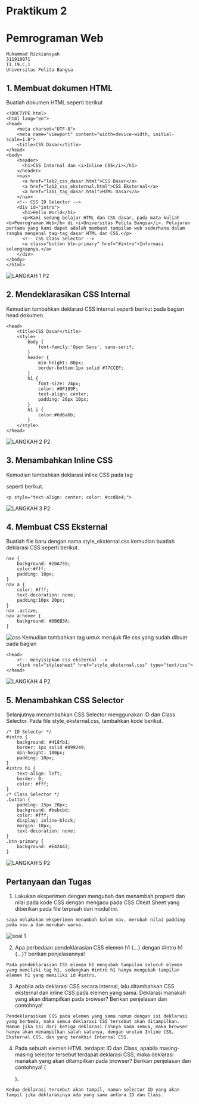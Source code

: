 # Praktikum 2
# Pemrograman Web
```
Muhammad Rizkiansyah
311910071
TI.19.C.1
Universitas Pelita Bangsa
```
## 1. Membuat dokumen HTML
Buatlah dokumen HTML seperti berikut
```
<!DOCTYPE html>
<html lang="en">
<head>
    <meta charset="UTF-8">
    <meta name="viewport" content="width=device-width, initial-scale=1.0">
    <title>CSS Dasar</title>
</head>
<body>
    <header>
      <h1>CSS Internal dan <i>Inline CSS</i></h1>
    </header>
    <nav>
      <a href="lab2_css_dasar.html">CSS Dasar</a>
      <a href="lab2_css_eksternal.html">CSS Eksternal</a>
      <a href="lab1_tag_dasar.html">HTML Dasar</a>
    </nav>
    <!-- CSS ID Selector -->
    <div id="intro">
      <h1>Hello World</h1>
      <p>Kami sedang belajar HTML dan CSS dasar, pada mata kuliah <b>Pemrograman Web</b> di <i>Universitas Pelita Bangsa</i>. Pelajaran pertama yang kami dapat adalah membuat tampilan web sederhana dalam rangka mengenal tag-tag dasar HTML dan CSS.</p>
      <!-- CSS Class Selector -->
      <a class="button btn-primary" href="#intro">Informasi selengkapnya.</a>
    </div>
</body>
</html>
```
![LANGKAH 1 P2](https://user-images.githubusercontent.com/81758407/113469141-7a5e0a80-9475-11eb-89f0-98614553be3e.PNG)

## 2. Mendeklarasikan CSS Internal
Kemudian tambahkan deklarasi CSS internal seperti berikut pada bagian head dokumen.
```
<head>
    <title>CSS Dasar</title>
    <style>
        body {
            font-family:'Open Sans', sans-serif;
        }
        header {
            min-height: 80px;
            border-bottom:1px solid #77CCEF;
        }
        h1 {
            font-size: 24px;
            color: #0F189F;
            text-align: center;
            padding: 20px 10px;
        }
        h1 i {
            color:#6d6a6b;
        }
    </style>
</head>
```
![LANGKAH 2 P2](https://user-images.githubusercontent.com/81758407/113469337-f86ee100-9476-11eb-82cf-d6f3ae1d64f2.PNG)

## 3. Menambahkan Inline CSS
Kemudian tambahkan deklarasi inline CSS pada tag <p> seperti berikut. 

```
<p style="text-align: center; color: #ccd8e4;">
```
![LANGKAH 3 P2](https://user-images.githubusercontent.com/81758407/113469450-bc884b80-9477-11eb-8da8-0fbf5ee62bee.PNG)

## 4. Membuat CSS Eksternal
Buatlah file baru dengan nama style_eksternal.css kemudian buatlah deklarasi CSS seperti berikut.
```
nav {
    background: #20A759;
    color:#fff;
    padding: 10px;
}
nav a {
    color: #fff;
    text-decoration: none;
    padding:10px 20px;
}
nav .active,
nav a:hover {
    background: #0B6B3A;
}
```
![css](https://user-images.githubusercontent.com/81758407/113469546-85ff0080-9478-11eb-880f-724cc1db740d.PNG)
Kemudian tambahkan tag <link> untuk merujuk file css yang sudah dibuat pada bagian <head>
    
```    
<head>
    <!-- menyisipkan css eksternal -->
    <link rel="stylesheet" href="style_eksternal.css" type="text/css">
</head>
```
![LANGKAH 4 P2](https://user-images.githubusercontent.com/81758407/113469571-b8a8f900-9478-11eb-9df0-f1d1c1cbb613.PNG)

## 5. Menambahkan CSS Selector
Selanjutnya menambahkan CSS Selector menggunakan ID dan Class Selector. Pada file
style_eksternal.css, tambahkan kode berikut.
```
/* ID Selector */
#intro {
    background: #418fb1;
    border: 1px solid #099249;
    min-height: 100px;
    padding: 10px;
}
#intro h1 {
    text-align: left;
    border: 0;
    color: #fff;
}
/* Class Selector */
.button {
    padding: 15px 20px;
    background: #bebcbd;
    color: #fff;
    display: inline-block;
    margin: 10px;
    text-decoration: none;
}
.btn-primary {
    background: #E42A42;
}
```
![LANGKAH 5 P2](https://user-images.githubusercontent.com/81758407/113486609-effdc100-94dd-11eb-8be2-20d12dcb8fbc.PNG)


## Pertanyaan dan Tugas
1. Lakukan eksperimen dengan mengubah dan menambah properti dan nilai pada kode CSS dengan mengacu pada CSS Cheat Sheet yang diberikan pada file terpisah dari modul ini.

```
saya melakukan eksperimen menambah kolom nav, merubah nilai padding pada nav a dan merubah warna.
```
![soal 1](https://user-images.githubusercontent.com/81758407/113593695-ea7cb400-9660-11eb-96fc-6aec21b1d022.PNG)

2. Apa perbedaan pendeklarasian CSS elemen h1 {...} dengan #intro h1 {...}? berikan penjelasannya!
```
Pada pendeklarasian CSS elemen h1 mengubah tampilan seluruh elemen yang memiliki tag h1, sedangkan #intro h1 hanya mengubah tampilan elemen h1 yang memiliki id #intro.
```
3. Apabila ada deklarasi CSS secara internal, lalu ditambahkan CSS eksternal dan inline CSS pada elemen yang sama. Deklarasi manakah yang akan ditampilkan pada browser? Berikan penjelasan dan contohnya!
```
Pendeklarasikan CSS pada elemen yang sama namun dengan isi deklarasi yang berbeda, maka semua deklarasi CSS tersebut akan ditampilkan. Namun jika isi dari ketiga deklarasi CSSnya sama semua, maka browser hanya akan menampilkan salah satunya, dengan urutan Inline CSS, Eksternal CSS, dan yang terakhir Internal CSS.
```
4. Pada sebuah elemen HTML terdapat ID dan Class, apabila masing-masing selector tersebut terdapat deklarasi CSS, maka deklarasi manakah yang akan ditampilkan pada browser? Berikan penjelasan dan contohnya! ( <p id="paragraf-1" class="text-paragraf"> ).

```
Kedua deklarasi tersebut akan tampil, namun selector ID yang akan tampil jika deklarasinya ada yang sama antara ID dan Class.
